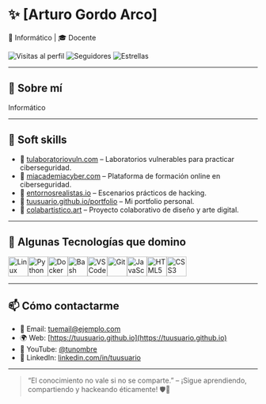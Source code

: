 # ✨ [Arturo Gordo Arco]

🧠 Informático | 🎓 Docente

![Visitas al perfil](https://komarev.com/ghpvc/?username=ArturoGA-creator&label=Visitas%20al%20perfil) 
![Seguidores](https://img.shields.io/github/followers/ArturoGA-creator?label=Seguidores&style=social) 
![Estrellas](https://img.shields.io/github/stars/ArturoGA-creator?label=Estrellas&style=social)

---

## 🧩 Sobre mí

Informático

---

## 🚀 Soft skills

- 🔹 [tulaboratoriovuln.com](https://tulaboratoriovuln.com) – Laboratorios vulnerables para practicar ciberseguridad.
- 🔹 [miacademiacyber.com](https://miacademiacyber.com) – Plataforma de formación online en ciberseguridad.
- 🔹 [entornosrealistas.io](https://entornosrealistas.io) – Escenarios prácticos de hacking.
- 🔹 [tuusuario.github.io/portfolio](https://tuusuario.github.io/portfolio) – Mi portfolio personal.
- 🔹 [colabartistico.art](https://colabartistico.art) – Proyecto colaborativo de diseño y arte digital.

---

## 🧰 Algunas Tecnologías que domino

<div style="display: flex; flex-wrap: wrap;">
  <img src="https://cdn.jsdelivr.net/gh/devicons/devicon/icons/linux/linux-original.svg" width="40" title="Linux"/>
  <img src="https://cdn.jsdelivr.net/gh/devicons/devicon/icons/python/python-original.svg" width="40" title="Python"/>
  <img src="https://cdn.jsdelivr.net/gh/devicons/devicon/icons/docker/docker-original.svg" width="40" title="Docker"/>
  <img src="https://cdn.jsdelivr.net/gh/devicons/devicon/icons/bash/bash-original.svg" width="40" title="Bash"/>
  <img src="https://cdn.jsdelivr.net/gh/devicons/devicon/icons/vscode/vscode-original.svg" width="40" title="VSCode"/>
  <img src="https://cdn.jsdelivr.net/gh/devicons/devicon/icons/git/git-original.svg" width="40" title="Git"/>
  <img src="https://cdn.jsdelivr.net/gh/devicons/devicon/icons/javascript/javascript-original.svg" width="40" title="JavaScript"/>
  <img src="https://cdn.jsdelivr.net/gh/devicons/devicon/icons/html5/html5-original.svg" width="40" title="HTML5"/>
  <img src="https://cdn.jsdelivr.net/gh/devicons/devicon/icons/css3/css3-original.svg" width="40" title="CSS3"/>
  <!-- Agrega más si quieres -->
</div>

---

## 📫 Cómo contactarme

- 📧 Email: tuemail@ejemplo.com  
- 🌍 Web: [https://tuusuario.github.io](https://tuusuario.github.io)  
- 🐧 YouTube: [@tunombre](https://youtube.com/@tunombre)  
- 💼 LinkedIn: [linkedin.com/in/tuusuario](https://linkedin.com/in/tuusuario)

---

> “El conocimiento no vale si no se comparte.” – ¡Sigue aprendiendo, compartiendo y hackeando éticamente! 🛡️🐧
